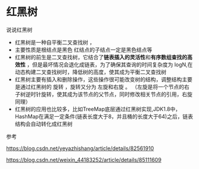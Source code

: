 # 红黑树

说说红黑树

*  红黑树是一种自平衡二叉查找树 ，
*  主要性质是根结点是黑色 红结点的子结点一定是黑色结点等
*  红黑树的前生是二叉查找树，它结合了**链表插入的灵活性**和**有序数组查找的高效性** ，但是最坏情况会退化成链表，为了确保其查询的时间复杂度为 logN,在动态构建二叉查找树时，降低树的高度，使其成为平衡二叉查找树
*  红黑树主要有插入和删除操作，这些操作很可能改变树的结构，调整结构主要是通过红黑树的 旋转 ，旋转又分为 左旋和右旋 。 （左旋是将一个节点的右子树逆时针旋转，使其成为该节点的父节点，同时修改相关节点的引用，右旋同理）
* 红黑树的应用也比较多，比如TreeMap底层通过红黑树实现,JDK1.8中，HashMap在满足一定条件(链表长度大于8，并且桶的长度大于64)之后，链表结构会自动转化成红黑树 



参考

<https://blog.csdn.net/yeyazhishang/article/details/82561910> 

<https://blog.csdn.net/weixin_44183252/article/details/85111609> 